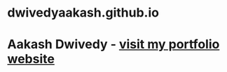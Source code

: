 # dwivedyaakash.github.io
# Aakash Dwivedy - [visit my portfolio website](https://dwivedyaakash.github.io)
